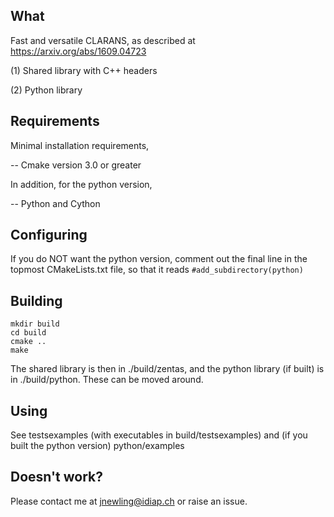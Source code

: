 What
-------------------------------------------
Fast and versatile CLARANS, as described at https://arxiv.org/abs/1609.04723

(1) Shared library with C++ headers

(2) Python library

Requirements
-------------------------------------------
Minimal installation requirements,

-- Cmake version 3.0 or greater


In addition, for the python version,

-- Python and Cython


Configuring
-------------------------------------------
If you do NOT want the python version, comment out the final line in the topmost CMakeLists.txt file, so that it reads
`#add_subdirectory(python)`


Building
-------------------------------------------

```
mkdir build
cd build
cmake ..
make
```

The shared library is then in ./build/zentas, and the python library (if built) is in ./build/python. These can be moved around.

Using
-------------------------------------------
See testsexamples (with executables in build/testsexamples) and (if you built the python version) python/examples 


Doesn't work?
-------------------------------------------
Please contact me at jnewling@idiap.ch or raise an issue.
